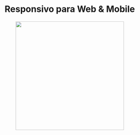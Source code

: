 <h1 align="center">Responsivo para Web & Mobile</h1>

###

<div align="center">
  <img height="350" src="https://i.imgur.com/pjRoSLI.png"  />
</div>

###

